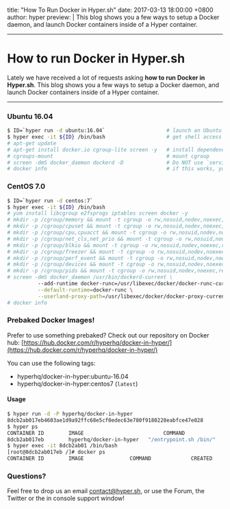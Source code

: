 title: "How To Run Docker in Hyper.sh"
date: 2017-03-13 18:00:00 +0800
author: hyper
preview: |
  This blog shows you a few ways to setup a Docker daemon, and launch Docker containers inside of a Hyper container.
  
---

# How to run Docker in Hyper.sh

Lately we have received a lot of requests asking **how to run Docker in Hyper.sh**. This blog shows you a few ways to setup a Docker daemon, and launch Docker containers inside of a Hyper container.

---

### Ubuntu 16.04
``` bash
$ ID=`hyper run -d ubuntu:16.04`                    # launch an Ubuntu container
$ hyper exec -it ${ID} /bin/bash                    # get shell access
# apt-get update                                    
# apt-get install docker.io cgroup-lite screen -y   # install dependencies
# cgroups-mount                                     # mount cgroup
# screen -dmS docker_daemon dockerd -D              # Do NOT use `service docker start`
# docker info                                       # if this works, you are all set
```

### CentOS 7.0
``` bash
$ ID=`hyper run -d centos:7`
$ hyper exec -it ${ID} /bin/bash
# yum install libcgroup e2fsprogs iptables screen docker -y
# mkdir -p /cgroup/memory && mount -t cgroup -o rw,nosuid,nodev,noexec,relatime,memory cgroup /cgroup/memory
# mkdir -p /cgroup/cpuset && mount -t cgroup -o rw,nosuid,nodev,noexec,relatime,cpuset cgroup /cgroup/cpuset
# mkdir -p /cgroup/cpu,cpuacct && mount -t cgroup -o rw,nosuid,nodev,noexec,relatime,cpu,cpuacct cgroup /cgroup/cpu,cpuacct
# mkdir -p /cgroup/net_cls,net_prio && mount -t cgroup -o rw,nosuid,nodev,noexec,relatime,net_cls,net_prio cgroup /cgroup/net_cls,net_prio
# mkdir -p /cgroup/blkio && mount -t cgroup -o rw,nosuid,nodev,noexec,relatime,blkio cgroup /cgroup/blkio
# mkdir -p /cgroup/freezer && mount -t cgroup -o rw,nosuid,nodev,noexec,relatime,freezer cgroup /cgroup/freezer
# mkdir -p /cgroup/perf_event && mount -t cgroup -o rw,nosuid,nodev,noexec,relatime,perf_event cgroup /cgroup/perf_event
# mkdir -p /cgroup/devices && mount -t cgroup -o rw,nosuid,nodev,noexec,relatime,devices cgroup /cgroup/devices
# mkdir -p /cgroup/pids && mount -t cgroup -o rw,nosuid,nodev,noexec,relatime,pids cgroup /cgroup/pids
# screen -dmS docker_daemon /usr/bin/dockerd-current \
          --add-runtime docker-runc=/usr/libexec/docker/docker-runc-current \
          --default-runtime=docker-runc \
          --userland-proxy-path=/usr/libexec/docker/docker-proxy-current
# docker info
```

### Prebaked Docker Images!
 
Prefer to use something prebaked? Check out our repository on Docker hub: [https://hub.docker.com/r/hyperhq/docker-in-hyper/](https://hub.docker.com/r/hyperhq/docker-in-hyper/)

You can use the following tags:
- hyperhq/docker-in-hyper:ubuntu-16.04
- hyperhq/docker-in-hyper:centos7 (`latest`)

#### Usage
``` bash
$ hyper run -d -P hyperhq/docker-in-hyper
8dcb2ab017eb4603ae1d9a92ffc68e5cf0edec63e780f9180228eabfce47e028
$ hyper ps
CONTAINER ID        IMAGE                          COMMAND                  CREATED             STATUS              PORTS                                      NAMES                   PUBLIC IP
8dcb2ab017eb        hyperhq/docker-in-hyper   "/entrypoint.sh /bin/"   1 minutes ago       Up 1 minutes        0.0.0.0:2375->2375/tcp                     clever-shirley
$ hyper exec -it 8dcb2ab01 /bin/bash
[root@8dcb2ab017eb /]# docker ps
CONTAINER ID        IMAGE               COMMAND             CREATED             STATUS              PORTS               NAMES
```

### Questions?

Feel free to drop us an email [contact@hyper.sh](mailto:contact@hyper.sh), or use the Forum, the Twitter or the in console support window!
